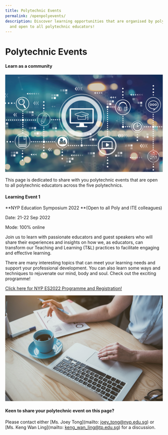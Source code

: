 ```yaml
---
title: Polytechnic Events
permalink: /openpolyevents/
description: Discover learning opportunities that are organised by polytechnics
  and open to all polytechnic educators!
---
```

# Polytechnic Events

#### Learn as a community

![](/images/117303261_ML.jpg)

This page is dedicated to share with you polytechnic events that are open to all polytechnic educators across the five polytechnics. 

#### Learning Event 1

**NYP Education Symposium 2022 **(Open to all Poly and ITE colleagues)

Date: 21-22 Sep 2022

Mode: 100% online

Join us to learn with passionate educators and guest speakers who will share their experiences and insights on how we, as educators, can transform our Teaching and Learning (T&L) practices to facilitate engaging and effective learning.  

There are many interesting topics that can meet your learning needs and support your professional development. You can also learn some ways and techniques to rejuvenate our mind, body and soul.  Check out the exciting programme!

[Click here for NYP ES2022 Programme and Registration!](https://file.for.edu.sg/nypes2022programme.pdf)
     
![](/images/101361251_ML.jpg)   
	             
#### Keen to share your polytechnic  event on this page?

Please contact either [Ms. Joey Tong](mailto: joey_tong@nyp.edu.sg) or [Ms. Keng Wan Ling](mailto: keng_wan_ling@tp.edu.sg) for a discussion.